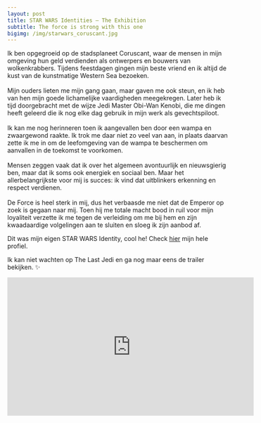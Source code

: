 ```yaml
---
layout: post
title: STAR WARS Identities – The Exhibition
subtitle: The force is strong with this one
bigimg: /img/starwars_coruscant.jpg
---
```


<div class="well">
Ik ben opgegroeid op de stadsplaneet Coruscant, waar de mensen in mijn omgeving hun geld verdienden als ontwerpers en bouwers van wolkenkrabbers. Tijdens feestdagen gingen mijn beste vriend en ik altijd de kust van de kunstmatige Western Sea bezoeken.
<br>
<br>
Mijn ouders lieten me mijn gang gaan, maar gaven me ook steun, en ik heb van hen mijn goede lichamelijke vaardigheden meegekregen. Later heb ik tijd doorgebracht met de wijze Jedi Master Obi-Wan Kenobi, die me dingen heeft geleerd die ik nog elke dag gebruik in mijn werk als gevechtspiloot.
<br>
<br>
Ik kan me nog herinneren toen ik aangevallen ben door een wampa en zwaargewond raakte. Ik trok me daar niet zo veel van aan, in plaats daarvan zette ik me in om de leefomgeving van de wampa te beschermen om aanvallen in de toekomst te voorkomen.
<br>
<br>
Mensen zeggen vaak dat ik over het algemeen avontuurlijk en nieuwsgierig ben, maar dat ik soms ook energiek en sociaal ben. Maar het allerbelangrijkste voor mij is succes: ik vind dat uitblinkers erkenning en respect verdienen.
<br>
<br>
De Force is heel sterk in mij, dus het verbaasde me niet dat de Emperor op zoek is gegaan naar mij. Toen hij me totale macht bood in ruil voor mijn loyaliteit verzette ik me tegen de verleiding om me bij hem en zijn kwaadaardige volgelingen aan te sluiten en sloeg ik zijn aanbod af.
</div>

Dit was mijn eigen STAR WARS Identity, cool he! Check [hier](http://sw-id.com/59fdf0b3c7e43) mijn hele profiel.

Ik kan niet wachten op The Last Jedi en ga nog maar eens de trailer bekijken. :sparkles:

<iframe width="560" height="315" src="https://www.youtube.com/embed/Gn0WzX3OcAU" frameborder="0" allowfullscreen></iframe>
